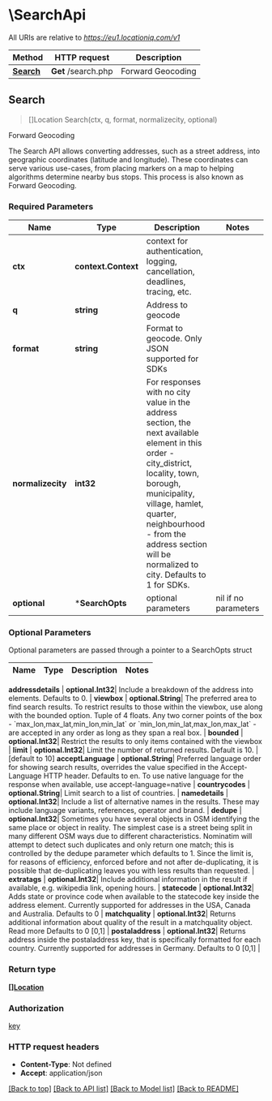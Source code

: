 # \SearchApi

All URIs are relative to *https://eu1.locationiq.com/v1*

Method | HTTP request | Description
------------- | ------------- | -------------
[**Search**](SearchApi.md#Search) | **Get** /search.php | Forward Geocoding



## Search

> []Location Search(ctx, q, format, normalizecity, optional)

Forward Geocoding

The Search API allows converting addresses, such as a street address, into geographic coordinates (latitude and longitude). These coordinates can serve various use-cases, from placing markers on a map to helping algorithms determine nearby bus stops. This process is also known as Forward Geocoding.

### Required Parameters


Name | Type | Description  | Notes
------------- | ------------- | ------------- | -------------
**ctx** | **context.Context** | context for authentication, logging, cancellation, deadlines, tracing, etc.
**q** | **string**| Address to geocode | 
**format** | **string**| Format to geocode. Only JSON supported for SDKs | 
**normalizecity** | **int32**| For responses with no city value in the address section, the next available element in this order - city_district, locality, town, borough, municipality, village, hamlet, quarter, neighbourhood - from the address section will be normalized to city. Defaults to 1 for SDKs. | 
 **optional** | ***SearchOpts** | optional parameters | nil if no parameters

### Optional Parameters

Optional parameters are passed through a pointer to a SearchOpts struct


Name | Type | Description  | Notes
------------- | ------------- | ------------- | -------------



 **addressdetails** | **optional.Int32**| Include a breakdown of the address into elements. Defaults to 0. | 
 **viewbox** | **optional.String**| The preferred area to find search results.  To restrict results to those within the viewbox, use along with the bounded option. Tuple of 4 floats. Any two corner points of the box - &#x60;max_lon,max_lat,min_lon,min_lat&#x60; or &#x60;min_lon,min_lat,max_lon,max_lat&#x60; - are accepted in any order as long as they span a real box.  | 
 **bounded** | **optional.Int32**| Restrict the results to only items contained with the viewbox | 
 **limit** | **optional.Int32**| Limit the number of returned results. Default is 10. | [default to 10]
 **acceptLanguage** | **optional.String**| Preferred language order for showing search results, overrides the value specified in the Accept-Language HTTP header. Defaults to en. To use native language for the response when available, use accept-language&#x3D;native | 
 **countrycodes** | **optional.String**| Limit search to a list of countries. | 
 **namedetails** | **optional.Int32**| Include a list of alternative names in the results. These may include language variants, references, operator and brand. | 
 **dedupe** | **optional.Int32**| Sometimes you have several objects in OSM identifying the same place or object in reality. The simplest case is a street being split in many different OSM ways due to different characteristics. Nominatim will attempt to detect such duplicates and only return one match; this is controlled by the dedupe parameter which defaults to 1. Since the limit is, for reasons of efficiency, enforced before and not after de-duplicating, it is possible that de-duplicating leaves you with less results than requested. | 
 **extratags** | **optional.Int32**| Include additional information in the result if available, e.g. wikipedia link, opening hours. | 
 **statecode** | **optional.Int32**| Adds state or province code when available to the statecode key inside the address element. Currently supported for addresses in the USA, Canada and Australia. Defaults to 0 | 
 **matchquality** | **optional.Int32**| Returns additional information about quality of the result in a matchquality object. Read more Defaults to 0 [0,1] | 
 **postaladdress** | **optional.Int32**| Returns address inside the postaladdress key, that is specifically formatted for each country. Currently supported for addresses in Germany. Defaults to 0 [0,1] | 

### Return type

[**[]Location**](location.md)

### Authorization

[key](../README.md#key)

### HTTP request headers

- **Content-Type**: Not defined
- **Accept**: application/json

[[Back to top]](#) [[Back to API list]](../README.md#documentation-for-api-endpoints)
[[Back to Model list]](../README.md#documentation-for-models)
[[Back to README]](../README.md)

